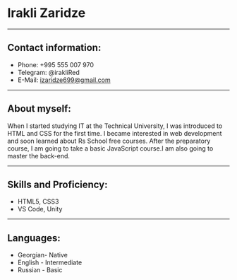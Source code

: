 # Irakli Zaridze
___

## Contact information:

* Phone: +995 555 007 970
* Telegram: @irakliRed
* E-Mail: izaridze699@gmail.com

___

## About myself: 

When I started studying IT at the Technical University, I was introduced to HTML and CSS for the first time. 
I became interested in web development and soon learned about Rs School free courses. After the preparatory course,
I am going to take a basic JavaScript course.I am also going to master the back-end.

___

## Skills and Proficiency:

* HTML5, CSS3
* VS Code, Unity

___

## Languages:
* Georgian- Native
* English - Intermediate
* Russiაn - Basic
